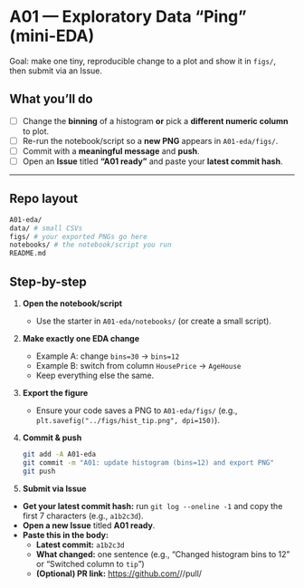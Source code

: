 # A01 — Exploratory Data “Ping” (mini-EDA)

Goal: make one tiny, reproducible change to a plot and show it in `figs/`, then submit via an Issue.

## What you’ll do
- [ ] Change the **binning** of a histogram **or** pick a **different numeric column** to plot.
- [ ] Re-run the notebook/script so a **new PNG** appears in `A01-eda/figs/`.
- [ ] Commit with a **meaningful message** and **push**.
- [ ] Open an **Issue** titled **“A01 ready”** and paste your **latest commit hash**.

---

## Repo layout
```bash
A01-eda/
data/ # small CSVs
figs/ # your exported PNGs go here
notebooks/ # the notebook/script you run
README.md
```


## Step-by-step

1) **Open the notebook/script**
   - Use the starter in `A01-eda/notebooks/` (or create a small script).

2) **Make exactly one EDA change**
   - Example A: change `bins=30` → `bins=12`
   - Example B: switch from column `HousePrice` → `AgeHouse`
   - Keep everything else the same.

3) **Export the figure**
   - Ensure your code saves a PNG to `A01-eda/figs/` (e.g., `plt.savefig("../figs/hist_tip.png", dpi=150)`).

4) **Commit & push**
   ```bash
   git add -A A01-eda
   git commit -m "A01: update histogram (bins=12) and export PNG"
   git push

5) **Submit via Issue**

- **Get your latest commit hash:** run `git log --oneline -1` and copy the first 7 characters (e.g., `a1b2c3d`).
- **Open a new Issue** titled **A01 ready**.
- **Paste this in the body:**
  - **Latest commit:** `a1b2c3d`
  - **What changed:** one sentence (e.g., “Changed histogram bins to 12” or “Switched column to `tip`”)
  - **(Optional) PR link:** https://github.com/<owner>/<repo>/pull/<number>


